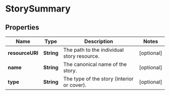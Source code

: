 
# StorySummary

## Properties
Name | Type | Description | Notes
------------ | ------------- | ------------- | -------------
**resourceURI** | **String** | The path to the individual story resource. |  [optional]
**name** | **String** | The canonical name of the story. |  [optional]
**type** | **String** | The type of the story (interior or cover). |  [optional]



